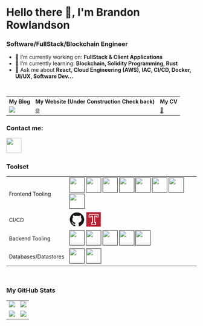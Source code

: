 # Hello there 👋, I'm Brandon Rowlandson
### Software/FullStack/Blockchain Engineer

- 🔭 I’m currently working on: __FullStack & Client Applications__ 
- 🌱 I’m currently learning: __Blockchain, Solidity Programming, Rust__
- 💬 Ask me about __React, Cloud Engineering (AWS), IAC, CI/CD, Docker, UI/UX, Software Dev...__

<br/>


<table>
    <tr>
        <th>My Blog</th>
        <th>My Website (Under Construction Check back)</th>
        <th>My CV</th>
    </tr>
    <tr>
        <td>
            <a href="https://medium.com/@rowlandsonbrandon"><img src="https://www.vectorlogo.zone/logos/medium/medium-ar21.svg"/></a>
        </td>
        <td>
            <a href="">🌐</a>
        </td>
        <td>
            <a href="https://resume.io/r/wnsYcMRtv">📃</a>
        </td>
    </tr>
</table>



### Contact me:

<a href="https://www.linkedin.com/in/brandon-rowlandson/"><img src="https://www.vectorlogo.zone/logos/linkedin/linkedin-icon.svg" width="40" height="40"/></a>

### Toolset

<table>
    <tr>
        <td>Frontend Tooling</td>
        <td>
            <a href=""><img src="https://www.vectorlogo.zone/logos/reactjs/reactjs-icon.svg" width="40" height="40"/></a>
            <a href=""><img src="https://www.vectorlogo.zone/logos/vuejs/vuejs-icon.svg" width="40" height="40"/></a>
            <a href=""><img src="https://https://www.vectorlogo.zone/logos/nuxtjs/nuxtjs-icon.svg" width="40" height="40"/></a>
            <a href=""><img src="https://www.vectorlogo.zone/logos/ionicframework/ionicframework-icon.svg" width="40" height="40"/></a>
            <a href=""><img src="https://www.vectorlogo.zone/logos/sass-lang/sass-lang-icon.svg" width="40" height="40"/></a>
            <a href=""><img src="https://www.vectorlogo.zone/logos/tailwindcss/tailwindcss-icon.svg" width="40" height="40"/></a>
            <a href=""><img src="https://www.vectorlogo.zone/logos/typescriptlang/typescriptlang-icon.svg" width="40" height="40"/></a>
            <a href=""><img src="https://www.vectorlogo.zone/logos/javascript/javascript-icon.svg" width="40" height="40"/></a>
            <!-- <a href=""><img src=""/></a>
            <a href=""><img src=""/></a> -->
        </td>
    </tr>
    <tr>
        <td>CI/CD</td>
        <td>
            <a href=""><img src="https://github.com/devicons/devicon/blob/v2.13.0/icons/github/github-original.svg" width="40" height="40"/></a>
            <a href=""><img src="https://github.com/devicons/devicon/blob/v2.13.0/icons/travis/travis-plain.svg" width="40" height="40"/></a>
        </td>
    </tr>
    <tr>
        <td>Backend Tooling</td>
        <td>
            <a href=""><img src="https://www.vectorlogo.zone/logos/nestjs/nestjs-icon.svg" width="40" height="40"/></a>
            <a href=""><img src="https://www.vectorlogo.zone/logos/koajs/koajs-ar21.svg" width="40" height="40"/></a>
            <a href=""><img src="https://www.vectorlogo.zone/logos/expressjs/expressjs-icon.svg" width="40" height="40"/></a>
            <a href=""><img src="https://www.vectorlogo.zone/logos/firebase/firebase-icon.svg" width="40" height="40"/>
            <a href=""><img src="https://www.vectorlogo.zone/logos/rust-lang/rust-lang-icon.svg" width="40" height="40"/>
        </td>
    </tr>
    <tr>
        <td>Databases/Datastores</td>
        <td>
            <a href=""><img src="https://www.vectorlogo.zone/logos/postgresql/postgresql-icon.svg" width="40" height="40"/></a>
            <a href=""><img src="https://www.vectorlogo.zone/logos/mongodb/mongodb-icon.svg" width="40" height="40"/></a>
        </td>
    </tr>
</table>


<br/>


### My GitHub Stats

<table>
    <tr>
        <td>
            <img src="https://github-profile-trophy.vercel.app/?username=ryo-ma&rank=S,AAA"/>
        </td>
        <td>
            <img src="https://github-readme-streak-stats.herokuapp.com/?user=Barndon99"/>
        </td> 
    </tr>
    <tr>
        <td>
            <img src="https://github-readme-stats.vercel.app/api?username=Barndon99&count_private=true&show_icons=true&theme=tokyonight"/>
        </td>
        <td>
            <img src="https://github-readme-stats.vercel.app/api/top-langs/?username=Barndon99&langs_count=10&layout=compact&hide=php,scss,css,html,batchfile,gherkin,freemarker,xslt,tsql,ruby"/>
        </td>
    </tr>
</table>

